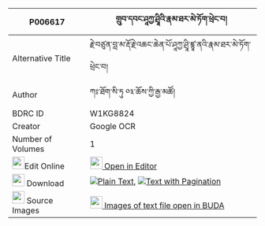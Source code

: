 |P006617|གྲུབ་དབང་ཤཱཀྱ་ཤྲཱིའི་རྣམ་ཐར་མེ་ཏོག་ཕྲེང་བ། 
| --- | --- 
|Alternative Title |རྗེ་བཙུན་བླ་མ་རྡོ་རྗེ་འཆང་ཆེན་པོ་ཤཱཀྱ་ཤྲཱི་ཛྙཱ་ནའི་རྣམ་ཐར་མེ་ཏོག་ཕྲེང་བ།
|Author| ཀཿ་ཐོག་སི་ཏུ ༠༣་ཆོས་ཀྱི་རྒྱ་མཚོ།
|BDRC ID | W1KG8824
|Creator | Google OCR
|Number of Volumes| 1
|<img width="25" src="https://img.icons8.com/color/25/000000/edit-property.png">Edit Online| [<img width="25" src="https://avatars.githubusercontent.com/u/45091458?s=200&v=4"> Open in Editor](http://editor.openpecha.org/P006617)
|<img width="25" src="https://img.icons8.com/fluent/48/000000/download-2.png"/>  Download | [![](https://img.icons8.com/color/20/000000/txt.png)Plain Text](https://github.com/Openpecha/P006617/releases/download/v1/drub_wang_shakya_shri_namtar_m_plain_P006617.zip), [![](https://img.icons8.com/color/20/000000/txt.png)Text with Pagination](https://github.com/Openpecha/P006617/releases/download/v1/drub_wang_shakya_shri_namtar_m_pages_P006617.zip)
|<img width="25" src="https://img.icons8.com/plasticine/100/000000/pictures-folder.png"/>  Source Images | [<img width="25" src="https://library.bdrc.io/icons/BUDA-small.svg"> Images of text file open in BUDA](https://library.bdrc.io/show/bdr:W1KG8824)